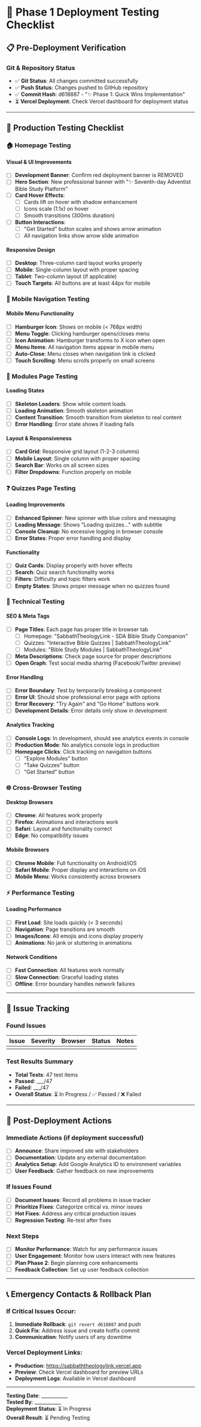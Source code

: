 # 🚀 Phase 1 Deployment Testing Checklist

## 📋 Pre-Deployment Verification

### Git & Repository Status
- ✅ **Git Status**: All changes committed successfully
- ✅ **Push Status**: Changes pushed to GitHub repository
- ✅ **Commit Hash**: d618887 - "✨ Phase 1: Quick Wins Implementation"
- ⏳ **Vercel Deployment**: Check Vercel dashboard for deployment status

---

## 🧪 Production Testing Checklist

### 🏠 Homepage Testing

#### Visual & UI Improvements
- [ ] **Development Banner**: Confirm red deployment banner is REMOVED
- [ ] **Hero Section**: New professional banner with "✨ Seventh-day Adventist Bible Study Platform"
- [ ] **Card Hover Effects**: 
  - [ ] Cards lift on hover with shadow enhancement
  - [ ] Icons scale (1.1x) on hover
  - [ ] Smooth transitions (300ms duration)
- [ ] **Button Interactions**:
  - [ ] "Get Started" button scales and shows arrow animation
  - [ ] All navigation links show arrow slide animation
  
#### Responsive Design
- [ ] **Desktop**: Three-column card layout works properly
- [ ] **Mobile**: Single-column layout with proper spacing
- [ ] **Tablet**: Two-column layout (if applicable)
- [ ] **Touch Targets**: All buttons are at least 44px for mobile

### 📱 Mobile Navigation Testing

#### Mobile Menu Functionality  
- [ ] **Hamburger Icon**: Shows on mobile (< 768px width)
- [ ] **Menu Toggle**: Clicking hamburger opens/closes menu
- [ ] **Icon Animation**: Hamburger transforms to X icon when open
- [ ] **Menu Items**: All navigation items appear in mobile menu
- [ ] **Auto-Close**: Menu closes when navigation link is clicked
- [ ] **Touch Scrolling**: Menu scrolls properly on small screens

### 📖 Modules Page Testing

#### Loading States
- [ ] **Skeleton Loaders**: Show while content loads
- [ ] **Loading Animation**: Smooth skeleton animation
- [ ] **Content Transition**: Smooth transition from skeleton to real content
- [ ] **Error Handling**: Error state shows if loading fails

#### Layout & Responsiveness
- [ ] **Card Grid**: Responsive grid layout (1-2-3 columns)
- [ ] **Mobile Layout**: Single column with proper spacing
- [ ] **Search Bar**: Works on all screen sizes
- [ ] **Filter Dropdowns**: Function properly on mobile

### ❓ Quizzes Page Testing

#### Loading Improvements  
- [ ] **Enhanced Spinner**: New spinner with blue colors and messaging
- [ ] **Loading Message**: Shows "Loading quizzes..." with subtitle
- [ ] **Console Cleanup**: No excessive logging in browser console
- [ ] **Error States**: Proper error handling and display

#### Functionality
- [ ] **Quiz Cards**: Display properly with hover effects
- [ ] **Search**: Quiz search functionality works
- [ ] **Filters**: Difficulty and topic filters work
- [ ] **Empty States**: Shows proper message when no quizzes found

### 🔧 Technical Testing

#### SEO & Meta Tags
- [ ] **Page Titles**: Each page has proper title in browser tab
  - [ ] Homepage: "SabbathTheologyLink - SDA Bible Study Companion"
  - [ ] Quizzes: "Interactive Bible Quizzes | SabbathTheologyLink"
  - [ ] Modules: "Bible Study Modules | SabbathTheologyLink"
- [ ] **Meta Descriptions**: Check page source for proper descriptions
- [ ] **Open Graph**: Test social media sharing (Facebook/Twitter preview)

#### Error Handling
- [ ] **Error Boundary**: Test by temporarily breaking a component
- [ ] **Error UI**: Should show professional error page with options
- [ ] **Error Recovery**: "Try Again" and "Go Home" buttons work
- [ ] **Development Details**: Error details only show in development

#### Analytics Tracking
- [ ] **Console Logs**: In development, should see analytics events in console
- [ ] **Production Mode**: No analytics console logs in production
- [ ] **Homepage Clicks**: Click tracking on navigation buttons
  - [ ] "Explore Modules" button
  - [ ] "Take Quizzes" button  
  - [ ] "Get Started" button

### 🌐 Cross-Browser Testing

#### Desktop Browsers
- [ ] **Chrome**: All features work properly
- [ ] **Firefox**: Animations and interactions work  
- [ ] **Safari**: Layout and functionality correct
- [ ] **Edge**: No compatibility issues

#### Mobile Browsers
- [ ] **Chrome Mobile**: Full functionality on Android/iOS
- [ ] **Safari Mobile**: Proper display and interactions on iOS
- [ ] **Mobile Menu**: Works consistently across browsers

### ⚡ Performance Testing

#### Loading Performance
- [ ] **First Load**: Site loads quickly (< 3 seconds)
- [ ] **Navigation**: Page transitions are smooth
- [ ] **Images/Icons**: All emojis and icons display properly
- [ ] **Animations**: No jank or stuttering in animations

#### Network Conditions
- [ ] **Fast Connection**: All features work normally
- [ ] **Slow Connection**: Graceful loading states
- [ ] **Offline**: Error boundary handles network failures

---

## 🐛 Issue Tracking

### Found Issues
| Issue | Severity | Browser | Status | Notes |
|-------|----------|---------|---------|-------|
|       |          |         |         |       |

### Test Results Summary
- **Total Tests**: 47 test items
- **Passed**: ___/47
- **Failed**: ___/47
- **Overall Status**: ⏳ In Progress / ✅ Passed / ❌ Failed

---

## 🎯 Post-Deployment Actions

### Immediate Actions (if deployment successful)
- [ ] **Announce**: Share improved site with stakeholders
- [ ] **Documentation**: Update any external documentation
- [ ] **Analytics Setup**: Add Google Analytics ID to environment variables
- [ ] **User Feedback**: Gather feedback on new improvements

### If Issues Found
- [ ] **Document Issues**: Record all problems in issue tracker
- [ ] **Prioritize Fixes**: Categorize critical vs. minor issues  
- [ ] **Hot Fixes**: Address any critical production issues
- [ ] **Regression Testing**: Re-test after fixes

### Next Steps
- [ ] **Monitor Performance**: Watch for any performance issues
- [ ] **User Engagement**: Monitor how users interact with new features
- [ ] **Plan Phase 2**: Begin planning core enhancements
- [ ] **Feedback Collection**: Set up user feedback collection

---

## 📞 Emergency Contacts & Rollback Plan

### If Critical Issues Occur:
1. **Immediate Rollback**: `git revert d618887` and push
2. **Quick Fix**: Address issue and create hotfix commit
3. **Communication**: Notify users of any downtime

### Vercel Deployment Links:
- **Production**: https://sabbaththeologylink.vercel.app
- **Preview**: Check Vercel dashboard for preview URLs
- **Deployment Logs**: Available in Vercel dashboard

---

**Testing Date**: ___________  
**Tested By**: ___________  
**Deployment Status**: ⏳ In Progress  
**Overall Result**: ⏳ Pending Testing
